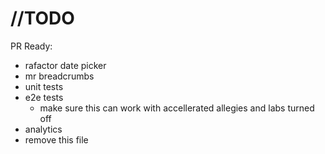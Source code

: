 # //TODO

PR Ready:

- rafactor date picker
- mr breadcrumbs
- unit tests
- e2e tests
  - make sure this can work with accellerated allegies and labs turned off
- analytics
- remove this file
